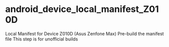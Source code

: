 # android_device_local_manifest_Z010D
Local Manifest for Device Z010D (Asus Zenfone Max)
Pre-build the manifest file
This step is for unofficial builds
